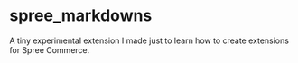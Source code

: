 spree_markdowns
===============

A tiny experimental extension I made just to learn how to create extensions for Spree Commerce.

